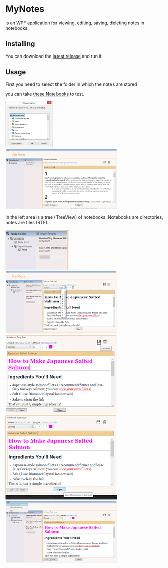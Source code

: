# MyNotes
is an WPF application for viewing, editing, saving, deleting notes in notebooks.

## Installing
You can download the 
[latest release](https://github.com/Sv9ta/WpfMerge/releases/download/v1.0.0/WpfMerge.exe) and run it.

## Usage
First you need to select the folder in which the notes are stored

you can take 
[these Notebooks](https://github.com/Sv9ta/WpfMerge/tree/master/files%20to%20compare) to test.

<img src="screenshots/1.png" alt="open original file" width="30%">
<img src="screenshots/2.png" alt="open original file" width="70%">

In the left area is a tree (TreeView) of notebooks.
Notebooks are directories, notes are files (RTF).

<img src="screenshots/3.png" alt="open original file" width="40%">

<img src="screenshots/4.png" alt="open original file" width="70%">
<img src="screenshots/5.png" alt="open original file" width="70%">
<img src="screenshots/6.png" alt="open original file" width="70%">
<img src="screenshots/7.png" alt="open original file" width="70%">

